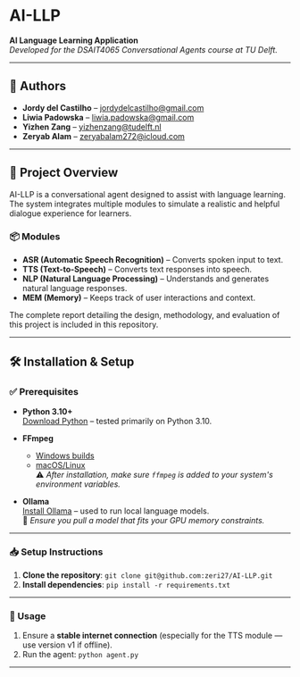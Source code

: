 # AI-LLP

**AI Language Learning Application**  
*Developed for the DSAIT4065 Conversational Agents course at TU Delft.*

---

## 👥 Authors

- **Jordy del Castilho** – jordydelcastilho@gmail.com  
- **Liwia Padowska** – liwia.padowska@gmail.com  
- **Yizhen Zang** – yizhenzang@tudelft.nl  
- **Zeryab Alam** – zeryabalam272@icloud.com  

---

## 🧠 Project Overview

AI-LLP is a conversational agent designed to assist with language learning. The system integrates multiple modules to simulate a realistic and helpful dialogue experience for learners.

### 📦 Modules

- **ASR (Automatic Speech Recognition)** – Converts spoken input to text.
- **TTS (Text-to-Speech)** – Converts text responses into speech.
- **NLP (Natural Language Processing)** – Understands and generates natural language responses.
- **MEM (Memory)** – Keeps track of user interactions and context.

The complete report detailing the design, methodology, and evaluation of this project is included in this repository.

---

## 🛠️ Installation & Setup

### ✅ Prerequisites

- **Python 3.10+**  
  [Download Python](https://www.python.org/downloads/) – tested primarily on Python 3.10.

- **FFmpeg**  
  - [Windows builds](https://www.gyan.dev/ffmpeg/builds/)  
  - [macOS/Linux](https://www.ffmpeg.org/download.html)  
  ⚠️ *After installation, make sure `ffmpeg` is added to your system's environment variables.*

- **Ollama**  
  [Install Ollama](https://ollama.com/) – used to run local language models.  
  📌 *Ensure you pull a model that fits your GPU memory constraints.*

---

### 📥 Setup Instructions

1. **Clone the repository**:
```git clone git@github.com:zeri27/AI-LLP.git```
2. **Install dependencies**:
```pip install -r requirements.txt```

---

### 🚀 Usage

1. Ensure a **stable internet connection** (especially for the TTS module — use version v1 if offline).
2. Run the agent: ```python agent.py```

---